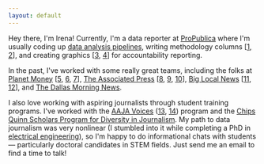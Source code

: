 ```yaml
---
layout: default
---
```

Hey there, I'm Irena! Currently, I'm a data reporter at [ProPublica](https://www.propublica.org/people/irena-hwang) where I'm usually coding up [data analysis pipelines](https://www.propublica.org/article/pandemic-outbreak-guinea-forest-propublica-analysis), writing methodology columns [[1](https://www.propublica.org/article/salmon-hatcheries-pnw-fish-data), [2](https://www.propublica.org/article/how-propublica-used-genomic-sequencing-data-to-track-an-ongoing-salmonella-outbreak)], and creating graphics [[3](https://www.propublica.org/article/ebola-spillover-machine-learning-methodology-nigeria), [4](https://www.propublica.org/article/salmon-hatcheries-government-climate-change)] for accountability reporting.

In the past, I've worked with some really great teams, including the folks at [Planet Money](https://www.npr.org/sections/money/) [[5](https://www.npr.org/2020/10/09/922424987/political-ad-nausea), [6](https://www.tiktok.com/@planetmoney/video/6917675625725644038), [7](https://twitter.com/planetmoney/status/1337423710592978944?s=20)], [The Associated Press](https://apnews.com) [[8](https://apnews.com/b62eacec9bd3fff89eeab1a8de72f819), [9](https://apnews.com/02a0542e8a05176bd5d79757134bc277), [10](https://apnews.com/1583bc741a22867b85807cc8f18552e9)], [Big Local News](https://biglocalnews.org/#/about) [[11](https://source.opennews.org/articles/comparison-four-major-covid-19-data-sources/), [12](https://www.kqed.org/news/11713393/wildland-development-escalates-california-fire-costs)], and [The Dallas Morning News](https://www.dallasnews.com/author/irena-fischer-hwang/).

I also love working with aspiring journalists through student training programs. I've worked with the [AAJA Voices](https://voices.aaja.org/) ([13](https://aajavoices.org/losangeles2022/voices-investigation-journalisms-top-awards-lack-diverse-judges/), [14](https://voices.aaja.org/index/2021/8/26/few-black-and-hispanic-students-are-editors-of-top-college-newspapers-survey-finds)) program and the [Chips Quinn Scholars Program for Diversity in Journalism](https://www.freedomforuminstitute.org/initiatives/chips-quinn-scholars-program-for-diversity-in-journalism/). My path to data journalism was very nonlinear (I stumbled into it while completing a PhD in [electrical engineering](https://scholar.google.com/citations?user=FXiSi-4AAAAJ&hl=en)), so I'm happy to do informational chats with students — particularly doctoral candidates in STEM fields. Just send me an email to find a time to talk!
